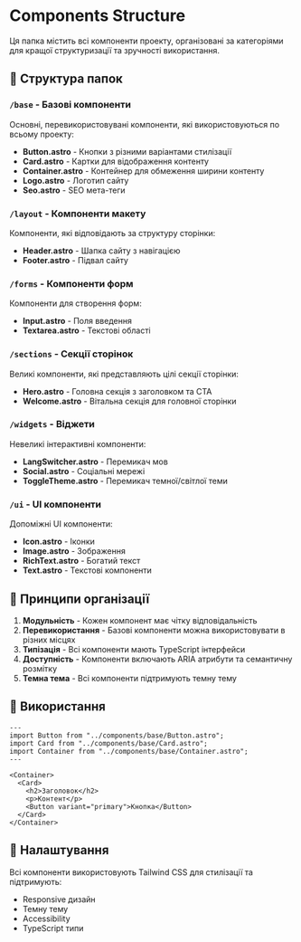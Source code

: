 # Components Structure

Ця папка містить всі компоненти проекту, організовані за категоріями для кращої структуризації та зручності використання.

## 📁 Структура папок

### `/base` - Базові компоненти
Основні, перевикористовувані компоненти, які використовуються по всьому проекту:

- **Button.astro** - Кнопки з різними варіантами стилізації
- **Card.astro** - Картки для відображення контенту
- **Container.astro** - Контейнер для обмеження ширини контенту
- **Logo.astro** - Логотип сайту
- **Seo.astro** - SEO мета-теги

### `/layout` - Компоненти макету
Компоненти, які відповідають за структуру сторінки:

- **Header.astro** - Шапка сайту з навігацією
- **Footer.astro** - Підвал сайту

### `/forms` - Компоненти форм
Компоненти для створення форм:

- **Input.astro** - Поля введення
- **Textarea.astro** - Текстові області

### `/sections` - Секції сторінок
Великі компоненти, які представляють цілі секції сторінки:

- **Hero.astro** - Головна секція з заголовком та CTA
- **Welcome.astro** - Вітальна секція для головної сторінки

### `/widgets` - Віджети
Невеликі інтерактивні компоненти:

- **LangSwitcher.astro** - Перемикач мов
- **Social.astro** - Соціальні мережі
- **ToggleTheme.astro** - Перемикач темної/світлої теми

### `/ui` - UI компоненти
Допоміжні UI компоненти:

- **Icon.astro** - Іконки
- **Image.astro** - Зображення
- **RichText.astro** - Богатий текст
- **Text.astro** - Текстові компоненти

## 🎯 Принципи організації

1. **Модульність** - Кожен компонент має чітку відповідальність
2. **Перевикористання** - Базові компоненти можна використовувати в різних місцях
3. **Типізація** - Всі компоненти мають TypeScript інтерфейси
4. **Доступність** - Компоненти включають ARIA атрибути та семантичну розмітку
5. **Темна тема** - Всі компоненти підтримують темну тему

## 📝 Використання

```astro
---
import Button from "../components/base/Button.astro";
import Card from "../components/base/Card.astro";
import Container from "../components/base/Container.astro";
---

<Container>
  <Card>
    <h2>Заголовок</h2>
    <p>Контент</p>
    <Button variant="primary">Кнопка</Button>
  </Card>
</Container>
```

## 🔧 Налаштування

Всі компоненти використовують Tailwind CSS для стилізації та підтримують:
- Responsive дизайн
- Темну тему
- Accessibility
- TypeScript типи
